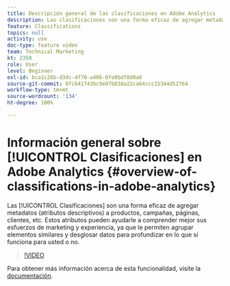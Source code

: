 ```yaml
---
title: Descripción general de las clasificaciones en Adobe Analytics
description: Las clasificaciones son una forma eficaz de agregar metadatos (atributos descriptivos) a sus productos, campañas, páginas, clientes y mucho más. Estos atributos pueden ayudarle a comprender mejor sus esfuerzos de marketing y experiencia, ya que le permiten agrupar elementos similares y desglosar datos para profundizar en lo que sí funciona para usted o no.
feature: Classifications
topics: null
activity: use
doc-type: feature video
team: Technical Marketing
kt: 2350
role: User
level: Beginner
exl-id: bca1c26b-d3dc-4f70-a406-0fe0bdf8d0a8
source-git-commit: 8fc641743bc9e07b838a22ca64ccc15344d52764
workflow-type: tm+mt
source-wordcount: '134'
ht-degree: 100%

---
```


# Información general sobre [!UICONTROL Clasificaciones] en Adobe Analytics {#overview-of-classifications-in-adobe-analytics}

Las [!UICONTROL Clasificaciones] son una forma eficaz de agregar metadatos (atributos descriptivos) a productos, campañas, páginas, clientes, etc. Estos atributos pueden ayudarle a comprender mejor sus esfuerzos de marketing y experiencia, ya que le permiten agrupar elementos similares y desglosar datos para profundizar en lo que sí funciona para usted o no.

>[!VIDEO](https://video.tv.adobe.com/v/16853/?quality=12&learn=on)

Para obtener más información acerca de esta funcionalidad, visite la [documentación](https://experienceleague.adobe.com/docs/analytics/components/classifications/c-classifications.html?lang=es).
